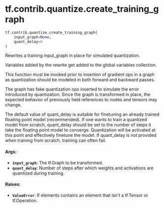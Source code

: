 <div itemscope itemtype="http://developers.google.com/ReferenceObject">
<meta itemprop="name" content="tf.contrib.quantize.create_training_graph" />
<meta itemprop="path" content="Stable" />
</div>

# tf.contrib.quantize.create_training_graph

``` python
tf.contrib.quantize.create_training_graph(
    input_graph=None,
    quant_delay=0
)
```

Rewrites a training input_graph in place for simulated quantization.

Variables added by the rewrite get added to the global variables collection.

This function must be invoked prior to insertion of gradient ops in a graph
as quantization should be modeled in both forward and backward passes.

The graph has fake quantization ops inserted to simulate the error
introduced by quantization. Since the graph is transformed in place,
the expected behavior of previously held references to nodes and tensors may
change.

The default value of quant_delay is suitable for finetuning an already trained
floating point model (recommended).
If one wants to train a quantized model from scratch, quant_delay should be
set to the number of steps it take the floating point model to converge.
Quantization will be activated at this point and effectively finetune the
model. If quant_delay is not provided when training from scratch, training can
often fail.

#### Args:

* <b>`input_graph`</b>: The tf.Graph to be transformed.
* <b>`quant_delay`</b>: Number of steps after which weights and activations are
    quantized during training.


#### Raises:

* <b>`ValueError`</b>: If elements contains an element that isn't a tf.Tensor or
    tf.Operation.